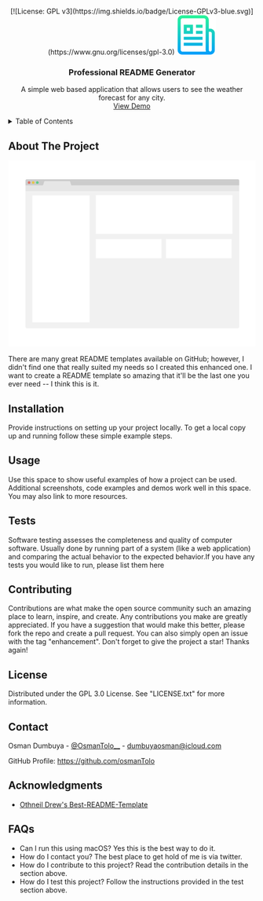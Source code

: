 
<br />

<div align="center">
  [![License: GPL v3](https://img.shields.io/badge/License-GPLv3-blue.svg)](https://www.gnu.org/licenses/gpl-3.0)

  <a href="https://github.com/osmanTolo/readme_geenrator-node-js ">
    <img src="https://raw.githubusercontent.com/OsmanTolo/readme_geenrator-node-js/main/assets/images/logo.png" alt="Logo" width="80" height="80">
  </a>

  <h3 align="center">Professional README Generator</h3>

  <p align="center">A simple web based application that allows users to see the weather forecast for any city.
    <br />
    <a href="https://osmantolo.github.io/weather_now-apis-javascript/">View Demo</a>
  </p>
</div>

<!-- TABLE OF CONTENTS -->
<details>
  <summary>Table of Contents</summary>
  <ol>
    <li>
      <a href="#about-the-project">About The Project</a>
    </li>
    <li><a href="#installation">Installation</a></li>
    <li><a href="#usage">Usage</a></li>
    <li><a href="#contributing">Contributing</a></li>
    <li><a href="#license">License</a></li>
    <li><a href="#contact">Contact</a></li>
    <li><a href="#acknowledgments">Acknowledgments</a></li>
    <li><a href="#faqs">FAQs</a></li>
  </ol>
</details>

<!-- Project ProjectDescription -->
## About The Project

![Screenshot of the webpage](https://raw.githubusercontent.com/OsmanTolo/readme_geenrator-node-js/main/assets/images/screenshot.png)

There are many great README templates available on GitHub; however, I didn't find one that really suited my needs so I created this enhanced one. I want to create a README template so amazing that it'll be the last one you ever need -- I think this is it.

<!-- Installation -->
## Installation

Provide instructions on setting up your project locally. To get a local copy up and running follow these simple example steps.


<!-- Usage -->
## Usage

Use this space to show useful examples of how a project can be used. Additional screenshots, code examples and demos work well in this space. You may also link to more resources.


<!-- TEST EXAMPLES -->
## Tests

Software testing assesses the completeness and quality of computer software. Usually done by running part of a system (like a web application) and comparing the actual behavior to the expected behavior.If you have any tests you would like to run, please list them here


<!-- Contributing -->
## Contributing

Contributions are what make the open source community such an amazing place to learn, inspire, and create. Any contributions you make are greatly appreciated. If you have a suggestion that would make this better, please fork the repo and create a pull request. You can also simply open an issue with the tag "enhancement". Don't forget to give the project a star! Thanks again!


<!-- LICENSE -->
## License

Distributed under the GPL 3.0 License. See "LICENSE.txt" for more information.

<!-- CONTACT -->
## Contact

Osman Dumbuya - [@OsmanTolo__](https://twitter.com/@OsmanTolo_) - dumbuyaosman@icloud.com

GitHub Profile: https://github.com/osmanTolo


<!-- ACKNOWLEDGMENTS -->
## Acknowledgments

- [Othneil Drew's Best-README-Template](https://github.com/othneildrew/Best-README-Template)


<!-- FAQs -->
## FAQs

- Can I run this using macOS?
 Yes this is the best way to do it.
 - How do I contact you?
 The best place to get hold of me is via twitter.
 - How do I contribute to this project?
 Read the contribution details in the section above.
 - How do I test this project?
 Follow the instructions provided in the test section above.
